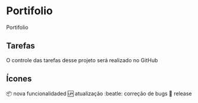 # Portifolio
Portifolio 

## Tarefas

O controle das tarefas desse projeto será realizado no GitHub

## Ícones

:package: nova funcionalidaded
:up: atualização
:beatle: correção de bugs
:checkered_flag: release